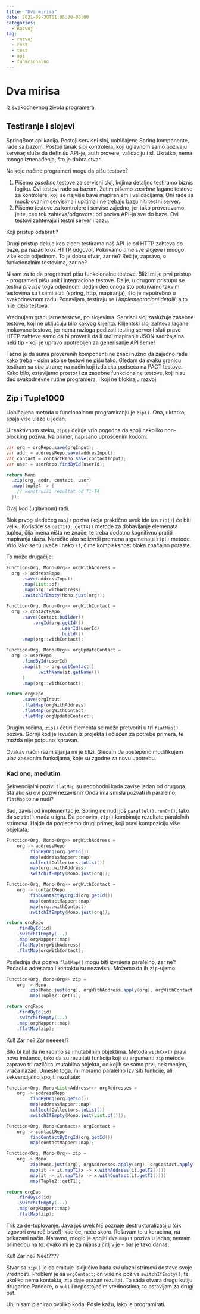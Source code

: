 ```yaml
---
title: "Dva mirisa"
date: 2021-09-30T01:06:08+00:00
categories:
  - Razvoj
tag:
  - razvoj
  - rest
  - test
  - api
  - funkcionalno
---
```


# Dva mirisa

Iz svakodnevnog života programera.

<!--more-->

## Testiranje i slojevi

SpringBoot aplikacija. Postoji servisni sloj, uobičajene Spring komponente, rade sa bazom. Postoji tanak sloj kontrolera, koji uglavnom samo pozivaju servise; služe da definišu API-je, auth provere, validaciju i sl. Ukratko, nema mnogo iznenađenja, što je dobra stvar.

Na koje načine programeri mogu da pišu testove?

1. Pišemo _zasebne_ testove za servisni sloj, kojima detaljno testiramo biznis logiku. Ovi testovi rade sa bazom. Zatim pišemo _zasebne_ lagane testove za kontrolere, koji se najviše bave mapiranjem i validacijama. Oni rade sa mock-ovanim servisima i upitima i ne trebaju bazu niti testni server.
2. Pišemo testove za kontrolere i servise zajedno, jer tako proveravamo, jelte, ceo tok zahteva/odgovora: od poziva API-ja sve do baze. Ovi testovi zahtevaju i testni server i bazu.

Koji pristup odabrati?

Drugi pristup deluje kao zicer: testiramo naš API-je od HTTP zahteva do baze, pa nazad kroz HTTP odgovor. Pokrivamo time sve slojeve i mnogo više koda odjednom. To je dobra stvar, zar ne? Reč je, zapravo, o funkcionalnim testovima, zar ne?

Nisam za to da programeri pišu funkcionalne testove. Bliži mi je prvi pristup - programeri pišu unit i integracione testove. Dalje, u drugom pristupu se testira _previše_ toga odjednom. Jedan deo onoga što pokrivamo takvim testovima su i sami alati (spring, http, mapiranja), što je nepotrebno u svakodnevnom radu. Ponavljam, testiraju se i _implementacioni detalji_, a to nije ideja testova.

Vrednujem granularne testove, po slojevima. Servisni sloj zaslužuje zasebne testove, koji ne uključuju bilo kakvog klijenta. Klijentski sloj zahteva lagane mokovane testove, jer nema razloga podizati testing server i slati prave HTTP zahteve samo da bi proverili da li radi mapiranje JSON sadržaja na neki tip - koji je upravo upotrebljen za generisanje API šeme!

Tačno je da suma proverenih komponenti ne znači nužno da zajedno rade kako treba - osim ako se testovi ne pišu tako. Gledam da svaku granicu testiram sa _obe_ strane; na način koji izdaleka podseća na PACT testove. Kako bilo, ostavljamo prostor i za zasebne funkcionalne testove, koji nisu deo svakodnevne rutine programera, i koji ne blokiraju razvoj.

## Zip i Tuple1000

Uobičajena metoda u funcionalnom programiranju je `zip()`. Ona, ukratko, spaja više ulaze u jedan.

U reaktivnom steku, `zip()` deluje vrlo pogodna da spoji nekoliko non-blocking poziva. Na primer, napisano uprošćenim kodom:

```java
var org = orgRepo.save(orgInput);
var addr = addressRepo.save(addresInput);
var contact = contactRepo.save(contactInput);
var user = userRepo.findById(userId);

return Mono
  .zip(org, addr, contact, user)
  .map(tuple4 -> {
    // konstruiši rezultat od T1-T4
  });
```

Ovaj kod (uglavnom) radi.

Blok prvog sledećeg `map()` poziva (koja praktično uvek ide iza `zip()`) će biti veliki. Koristiće se `getT1()`...`getT4()` metode za dobavljanje elemenata tuplea, čija imena ništa ne znače, te treba dodatno kognitivno pratiti mapiranja ulaza. Naročito ako se izvrši promena argumenata `zip()` metode. Vrlo lako se tu uveče i neko `if`, čime kompleksnost bloka značajno poraste.

To može drugačije:

```java
Function<Org, Mono<Org>> orgWithAddress =
  org -> addressRepo
      .save(addressInput)
      .map(List::of)
      .map(org::withAddress)
      .switchIfEmpty(Mono.just(org));

Function<Org, Mono<Org>> orgWithContact =
  org -> contactRepo
      .save(Contact.builder()
          .orgId(org.getId())
                    .userId(userId)
                    .build())
      .map(org::withContact);

Function<Org, Mono<Org>> orgUpdateContact =
  org -> userRepo
      .findById(userId)
      .map(it -> org.getContact()
            .withName(it.getName())
      )
      .map(org::withContact);

return orgRepo
      .save(orgInput)
      .flatMap(orgWithAddress)
      .flatMap(orgWithContact)
      .flatMap(orgUpdateContact);
```

Drugim rečima, `zip()` četiri elementa se može pretvoriti u tri `flatMap()` poziva. Gornji kod je izvučen iz projekta i očišćen za potrebe primera, te možda nije potpuno ispravan.

Ovakav način razmišljanja mi je bliži. Gledam da postepeno modifikujem ulaz zasebnim funkcijama, koje su zgodne za novu upotrebu.

### Kad ono, međutim

Sekvencijalni pozivi `flatMap` su neophodni kada zavise jedan od drugoga. Šta ako su ovi pozivi nezavisni? Onda ima smisla pozvati ih paralelno; `flatMap` to ne nudi?

Sad, zavisi od implementacije. Spring ne nudi još `parallel().runOn()`, tako da se `zip()` vraća u igru. Da ponovim, `zip()` kombinuje rezultate paralelnih strimova. Hajde da pogledamo drugi primer, koji pravi kompoziciju više objekata:

```java
Function<Org, Mono<Org>> orgWithAddress =
    org -> addressRepo
        .findByOrg(org.getId())
        .map(addressMapper::map)
        .collect(Collectors.toList())
        .map(org::withAddress)
        .switchIfEmpty(Mono.just(org));

Function<Org, Mono<Org>> orgWithContact =
    org -> contactRepo
        .findContactByOrgId(org.getId())
        .map(contactMapper::map)
        .map(org::withContact)
        .switchIfEmpty(Mono.just(org));

return orgRepo
    .findById(id)
    .switchIfEmpty(...)
    .map(orgMapper::map)
    .flatMap(orgWithAddress)
    .flatMap(orgWithContact);
```

Poslednja dva poziva `flatMap()` mogu biti izvršena paralelno, zar ne? Podaci o adresama i kontaktu su nezavisni. Možemo da ih `zip`-ujemo:

```java
Function<Org, Mono<Org>> zip =
    org -> Mono
        .zip(Mono.just(org), orgWithAddress.apply(org), orgWithContact.apply(org))
        .map(Tuple2::getT1);

return orgRepo
    .findById(id)
    .switchIfEmpty(...)
    .map(orgMapper::map)
    .flatMap(zip);
```

Kul! Zar ne? Zar neeeee!?

Bilo bi kul da ne radimo sa imutabilnim objektima. Metoda `withXxx()` pravi novu instancu, tako da su rezultati funkcija koji su argumenti `zip` metode zapravo tri različita imutabilna objekta, od kojih se samo prvi, neizmenjen, vraća nazad. Umesto toga, mi moramo paralelno izvršiti funkcije, ali sekvencijalno spojiti rezultate:

```java
Function<Org, Mono<List<Address>>> orgAddresses =
    org -> addressRepo
        .findByOrg(org.getId())
        .map(addressMapper::map)
        .collect(Collectors.toList())
        .switchIfEmpty(Mono.just(List.of()));

Function<Org, Mono<Contact>> orgContact =
    org -> contactRepo
        .findContactByOrgId(org.getId())
        .map(contactMapper::map);

Function<Org, Mono<Org>> zip =
    org -> Mono
        .zip(Mono.just(org), orgAddresses.apply(org), orgContact.apply(org))
        .map(it -> it.mapT1(x -> x.withAddress(it.getT2())))
        .map(it -> it.mapT1(x -> x.withContact(it.getT3())))
        .map(Tuple2::getT1);

return orgDao
    .findById(id)
    .switchIfEmpty(...)
    .map(orgMapper::map)
    .flatMap(zip);
```

Trik za de-tuplovanje. Java još uvek NE poznaje destrukturalizaciju (čik izgovori ovu reč brzo!); kad će, neće skoro. Rešavam to u koracima, na prikazani način. Naravno, moglo je spojiti dva `mapT1` poziva u jedan; nemam primedbu na to: ovako mi je za nijansu čitljivije - bar je tako danas.

Kul! Zar ne? Nee!????

Stvar sa `zip()` je da emituje isključivo kada _svi_ ulazni strimovi dostave svoje vrednosti. Problem je sa `orgContact`; on više ne poziva `switchIfEmpty()`, te ukoliko nema kontakta, `zip` daje prazan rezultat. To sada otvara drugu kutiju drugarice Pandore, o `null` i nepostojećim vrednostima; to ostavljam za drugi put.

Uh, nisam planirao ovoliko koda. Posle kažu, lako je programirati.

